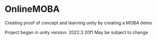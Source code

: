 # OnlineMOBA
Creating proof of concept and learning unity by creating a MOBA demo

Project began in unity version: 2022.3.20f1 May be subject to change
